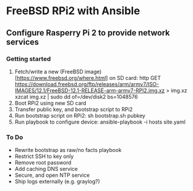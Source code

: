 # FreeBSD RPi2 with Ansible

## Configure Rasperry Pi 2 to provide network services

### Getting started

1. Fetch/write a new (FreeBSD image)[https://www.freebsd.org/where.html] on SD card:
    http GET https://download.freebsd.org/ftp/releases/arm/armv7/ISO-IMAGES/12.1/FreeBSD-12.1-RELEASE-arm-armv7-RPI2.img.xz > img.xz
    xzcat img.xz | sudo dd of=/dev/disk2 bs=1048576
2. Boot RPi2 using new SD card
3. Transfer public key, and bootstrap script to RPi2
4. Run bootstrap script on RPi2:
    sh bootstrap.sh pubkey
5. Run playbook to configure device:
    ansible-playbook -i hosts site.yaml

### To Do

- Rewrite bootstrap as raw/no facts playbook
- Restrict SSH to key only
- Remove root password
- Add caching DNS service
- Secure, and open NTP service
- Ship logs externally (e.g. graylog?)
